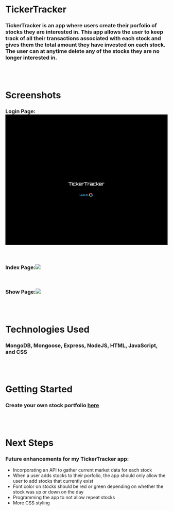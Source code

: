 # TickerTracker
### TickerTracker is an app where users create their porfolio of stocks they are interested in. This app allows the user to keep track of all their transactions associated with each stock and gives them the total amount they have invested on each stock. The user can at anytime delete any of the stocks they are no longer interested in.
<br>
<br>

# Screenshots
### Login Page:![](/public/images/landingpage.png)
<br>

### Index Page:![](/public/images/indexpage.png)
<br>

### Show Page:![](/public/images/showpage.png)
<br>
<br>

# Technologies Used
### MongoDB, Mongoose, Express, NodeJS, HTML, JavaScript, and CSS
<br>
<br>

# Getting Started
### Create your own stock portfolio [here](https://tick-tracker.herokuapp.com/)
<br>
<br>

# Next Steps  
### Future enhancements for my TickerTracker app: 
* Incorporating an API to gather current market data for each stock 
* When a user adds stocks to their porfolio, the app should only allow the user to add stocks that currently exist
* Font color on stocks should be red or green depending on whether the stock was up or down on the day
* Programming the app to not allow repeat stocks
* More CSS styling